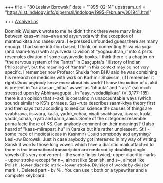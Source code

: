 +++
title = "80 Leslaw Borowski"
date = "1995-02-14"
upstream_url = "https://list.indology.info/pipermail/indology/1995-February/001941.html"

+++
[Archive link](https://list.indology.info/pipermail/indology/1995-February/001941.html)

Dominik Wujastyk wrote to me he didn't think there were many links 
between kaas~miiras~aiva and aayurveda with the exception of 
mantracikitsa and rases~vara. I expressed unfounded guess there are 
many enough. I had some intuition based, I think, on connecting Shiva 
via yoga (and saam-khya) with aayurveda. Division of "yogasuutran_i" 
into 4 parts resembles division of some aayurvedic books. I think 
there is a chapter on "the nervous system of the Tantra" in 
Dasgupta's "History of Indian Philosophy", but the meaning of 
"tantra" in this context may be not very specific. I remember now 
Profesor Shukla from BHU said he was combining his research on 
medicine with work on Kashmir Shaivism,  (if I remember it 
right).Does anybody know more about his work? I know the notion of 
s~akti is present in "carakasam_hitaa" as well as "bhuuta" and "rasa" 
(so much stressed upon by Abhinavagupta). In 
"aayurvedadiipikaa"  (VI.3,177-185) there is  an opinion that 
s~akti is operating in unaccountable ways (which sounds 
similar to KS's phrases. Sus~ruta describes saam-khya 
theory first and then says that according to medical science the 
causes of things are svabhaava, iis~vara, kaala, yaddr_cchaa, niyati
svabhaava, iisvara, kaala, yaddr_cchaa, niyati and parin_aama. Some 
of the categories resemble prima facie those of KS. Can anybody 
comment on their meanings?   {I also heard of "kaas~miirapaat_hu" in 
Caraka but it's rather unpleasent. Still - some trace of medical 
ideas in Kashmir} Could somebody add anything?
                                            Lesl~aw Borowski
Just in case anybody got interested in my way of writing Sanskrit 
words: those long vowels which have a diacritic mark attached to them 
in the international transcription are rendered by doubling  single 
vowels (it's very convenient - the same finger twice); upper 
diacritic marks - upper stroke (except for n~, almost like Spanish, 
and s~, almost like Polish); lower diacritic mark - lower stroke.
Division of words by division mark / . Deleted part - by % . You can 
use it both on a typewriter and a computer keyboard.                   












